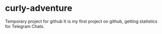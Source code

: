 # curly-adventure
Temporary project for github
It is my first project on github, getting statistics for Telegram Chats.
